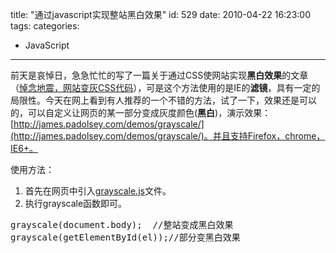 title: "通过javascript实现整站黑白效果"
id: 529
date: 2010-04-22 16:23:00
tags: 
categories: 
- JavaScript
---

前天是哀悼日，急急忙忙的写了一篇关于通过CSS使网站实现**黑白效果**的文章（[悼念地震，网站变灰CSS代码](http://js8.in/528.html "哀悼地震，实现整站黑白效果")），可是这个方法使用的是IE的**滤镜**，具有一定的局限性。今天在网上看到有人推荐的一个不错的方法，试了一下，效果还是可以的，可以自定义让网页的某一部分变成灰度颜色(**黑白**)，演示效果：[http://james.padolsey.com/demos/grayscale/](http://james.padolsey.com/demos/grayscale/)。并且支持Firefox，chrome，IE6+。

使用方法：

1.  首先在网页中引入[grayscale.js](http://james.padolsey.com/demos/grayscale/grayscale.js)文件。
2.  执行grayscale函数即可。
<pre lang="javascript">grayscale(document.body);  //整站变成黑白效果
grayscale(getElementById(el));//部分变黑白效果</pre>